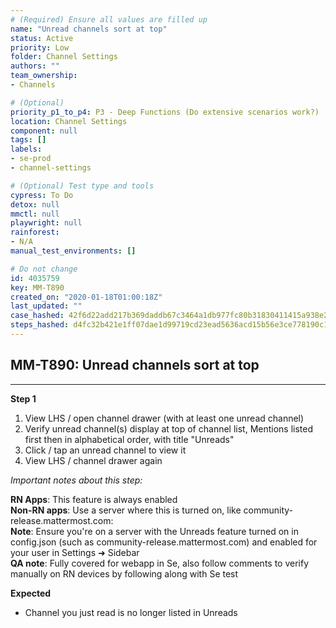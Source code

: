 ```yaml
---
# (Required) Ensure all values are filled up
name: "Unread channels sort at top"
status: Active
priority: Low
folder: Channel Settings
authors: ""
team_ownership: 
- Channels

# (Optional)
priority_p1_to_p4: P3 - Deep Functions (Do extensive scenarios work?)
location: Channel Settings
component: null
tags: []
labels: 
- se-prod
- channel-settings

# (Optional) Test type and tools
cypress: To Do
detox: null
mmctl: null
playwright: null
rainforest: 
- N/A
manual_test_environments: []

# Do not change
id: 4035759
key: MM-T890
created_on: "2020-01-18T01:00:18Z"
last_updated: ""
case_hashed: 42f6d22add217b369daddb67c3464a1db977fc80b31830411415a938e2dd2442c20c4e397800298b7e10d8a5c36d75dd
steps_hashed: d4fc32b421e1ff07dae1d99719cd23ead5636acd15b56e3ce778190c17d911a0a7bcd424aacb6ebcd5739be6357f23ce
---
```


<!-- (Auto-generated) Based on frontmatter's "key" and "name" -->

## MM-T890: Unread channels sort at top

---

**Step 1**

1. View LHS / open channel drawer (with at least one unread channel)
2. Verify unread channel(s) display at top of channel list, Mentions listed first then in alphabetical order, with title "Unreads"
3. Click / tap an unread channel to view it
4. View LHS / channel drawer again

_Important notes about this step:_

**RN Apps**: This feature is always enabled\
**Non-RN apps**: Use a server where this is turned on, like community-release.mattermost.com:\
**Note**: Ensure you're on a server with the Unreads feature turned on in config.json (such as community-release.mattermost.com) and enabled for your user in Settings ➜ Sidebar\
**QA note**: Fully covered for webapp in Se, also follow comments to verify manually on RN devices by following along with Se test

**Expected**

- Channel you just read is no longer listed in Unreads
